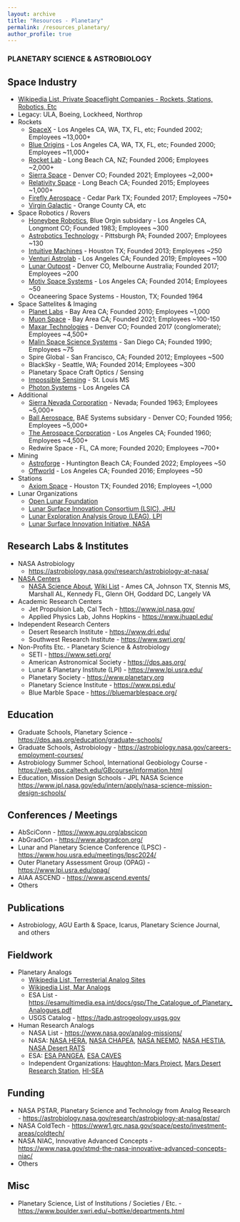 ```yaml
---
layout: archive
title: "Resources - Planetary"
permalink: /resources_planetary/
author_profile: true
---
```


### PLANETARY SCIENCE & ASTROBIOLOGY

## Space Industry
- [Wikipedia List, Private Spaceflight Companies - Rockets, Stations, Robotics, Etc](https://en.wikipedia.org/wiki/List_of_private_spaceflight_companies)
- Legacy: ULA, Boeing, Lockheed, Northrop
- Rockets
	- [SpaceX](https://www.spacex.com) - Los Angeles CA, WA, TX, FL, etc; Founded 2002; Employees ~13,000+
	- [Blue Origins](https://www.blueorigin.com) - Los Angeles CA, WA, TX, FL, etc; Founded 2000; Employees ~11,000+
	- [Rocket Lab](https://www.rocketlabusa.com) - Long Beach CA, NZ; Founded 2006; Employees ~2,000+
	- [Sierra Space](https://www.sierraspace.com) - Denver CO; Founded 2021; Employees ~2,000+
	- [Relativity Space](https://www.relativityspace.com) - Long Beach CA; Founded 2015; Employees ~1,000+
	- [Firefly Aerospace](https://fireflyspace.com) - Cedar Park TX; Founded 2017; Employees ~750+
	- [Virgin Galactic](https://www.virgingalactic.com) - Orange County CA, etc
- Space Robotics / Rovers
	- [Honeybee Robotics](https://www.honeybeerobotics.com/), Blue Orgin subsidary - Los Angeles CA, Longmont CO; Founded 1983; Employees ~300 
	- [Astrobotics Technology](https://www.astrobotic.com/) - Pittsburgh PA; Founded 2007; Employees ~130
	- [Intuitive Machines](https://www.intuitivemachines.com/) - Houston TX; Founded 2013; Employees ~250
	- [Venturi Astrolab](https://www.astrolab.space) - Los Angeles CA; Founded 2019; Employees ~100
	- [Lunar Outpost](https://www.lunaroutpost.com) - Denver CO, Melbourne Australia; Founded 2017; Employees ~200
	- [Motiv Space Systems](https://motivss.com) - Los Angeles CA; Founded 2014; Employees ~50
	- Oceaneering Space Systems - Houston, TX; Founded 1964
- Space Sattelites & Imaging
	- [Planet Labs](https://www.planet.com) - Bay Area CA; Founded 2010; Employees ~1,000
	- [Muon Space](https://www.muonspace.com) - Bay Area CA; Founded 2021; Employees ~100-150
	- [Maxar Technologies](https://www.maxar.com) - Denver CO; Founded 2017 (conglomerate); Employees ~4,500+
	- [Malin Space Science Systems](https://www.msss.com) - San Diego CA; Founded 1990; Employees ~75
	- Spire Global - San Francisco, CA; Founded 2012; Employees ~500
	- BlackSky - Seattle, WA; Founded 2014; Employees ~300
	- Planetary Space Craft Optics / Sensing
	- [Impossible Sensing](https://www.impossiblesensing.com/) - St. Louis MS
	- [Photon Systems](https://photonsystems.com/) - Los Angeles CA
- Additional
	- [Sierra Nevada Corporation](https://www.sncorp.com) - Nevada; Founded 1963; Employees ~5,000+
	- [Ball Aerospace](https://www.ball.com), BAE Systems subsidary - Denver CO; Founded 1956; Employees ~5,000+
	- [The Aerospace Corporation](https://aerospace.org) - Los Angeles CA; Founded 1960; Employees ~4,500+
	- Redwire Space - FL, CA more; Founded 2020; Employees ~700+
- Mining 
	- [Astroforge](https://www.astroforge.io) - Huntington Beach CA; Founded 2022; Employees ~50
	- [Offworld](https://www.offworld.ai) - Los Angeles CA; Founded 2016; Employees ~50
- Stations
	- [Axiom Space](https://www.axiomspace.com) - Houston TX; Founded 2016; Employees ~1,000
- Lunar Organizations
	-  [Open Lunar Foundation](https://www.openlunar.org)
	-  [Lunar Surface Innovation Consortium (LSIC), JHU](https://lsic.jhuapl.edu)
	-  [Lunar Exploration Analysis Group (LEAG), LPI](https://www.lpi.usra.edu/leag/)
	-  [Lunar Surface Innovation Initiative, NASA](https://www.nasa.gov/space-technology-mission-directorate/lunar-surface-innovation-initiative/)


## Research Labs & Institutes
- NASA Astrobiology 
	- https://astrobiology.nasa.gov/research/astrobiology-at-nasa/
- [NASA Centers](https://www.nasa.gov/centers-and-facilities/) 
	- [NASA Science About](https://science.nasa.gov/about-us/nasa-centers/), [Wiki List](https://en.wikipedia.org/wiki/NASA_facilities) - Ames CA, Johnson TX, Stennis MS, Marshall AL, Kennedy FL, Glenn OH, Goddard DC, Langely VA 
- Academic Research Centers
	- Jet Propulsion Lab, Cal Tech - https://www.jpl.nasa.gov/
	- Applied Physics Lab, Johns Hopkins - https://www.jhuapl.edu/
- Independent Research Centers 
	- Desert Research Institute - https://www.dri.edu/
	- Southwest Research Institute - https://www.swri.org/
- Non-Profits Etc. - Planetary Science & Astrobiology
	- SETI - https://www.seti.org/
	- American Astronomical Society - https://dps.aas.org/
	- Lunar & Planetary Institute (LPI) - https://www.lpi.usra.edu/
	- Planetary Society - https://www.planetary.org
	- Planetary Science Institute - https://www.psi.edu/
	- Blue Marble Space - https://bluemarblespace.org/

## Education
- Graduate Schools, Planetary Science - https://dps.aas.org/education/graduate-schools/
- Graduate Schools, Astrobiology - https://astrobiology.nasa.gov/careers-employment-courses/
- Astrobiology Summer School, International Geobiology Course - https://web.gps.caltech.edu/GBcourse/information.html
- Education, Mission Design Schools - JPL NASA Science  https://www.jpl.nasa.gov/edu/intern/apply/nasa-science-mission-design-schools/

## Conferences / Meetings
- AbSciConn - https://www.agu.org/abscicon
- AbGradCon - https://www.abgradcon.org/
- Lunar and Planetary Science Conference (LPSC) - https://www.hou.usra.edu/meetings/lpsc2024/
- Outer Planetary Assessment Group (OPAG) - https://www.lpi.usra.edu/opag/
- AIAA ASCEND - https://www.ascend.events/
- Others

## Publications
- Astrobiology, AGU Earth & Space, Icarus, Planetary Science Journal, and others

## Fieldwork
- Planetary Analogs
	- [Wikipedia List, Terresterial Analog Sites](https://en.wikipedia.org/wiki/Terrestrial_analogue_site)
	- [Wikipedia List, Mar Analogs](https://en.wikipedia.org/wiki/List_of_Mars_analogs)
	- ESA List - https://esamultimedia.esa.int/docs/gsp/The_Catalogue_of_Planetary_Analogues.pdf
	- USGS Catalog - https://tadp.astrogeology.usgs.gov
- Human Research Analogs
	- NASA List - https://www.nasa.gov/analog-missions/
	- NASA: [NASA HERA](https://analogstudies.jsc.nasa.gov/hera), [NASA CHAPEA](https://www.nasa.gov/humans-in-space/chapea/), [NASA NEEMO](https://www.nasa.gov/mission/neemo/), [NASA HESTIA](https://www.nasa.gov/mission/hestia/), [NASA Desert RATS](https://www.nasa.gov/mission/desert-research-and-technology-studies-desert-rats/) 
	- ESA: [ESA PANGEA](https://www.esa.int/Science_Exploration/Human_and_Robotic_Exploration/CAVES_and_Pangaea/What_is_PANGAEA), [ESA CAVES](https://www.esa.int/Science_Exploration/Human_and_Robotic_Exploration/CAVES_and_Pangaea/What_is_CAVES)
	- Independent Organizations: [Haughton-Mars Project](https://www.marsinstitute.no/hmp), [Mars Desert Research Station](http://mdrs.marssociety.org), [HI-SEA](https://www.hi-seas.org)

## Funding
- NASA PSTAR, Planetary Science and Technology from Analog Research - https://astrobiology.nasa.gov/research/astrobiology-at-nasa/pstar/
- NASA ColdTech - https://www1.grc.nasa.gov/space/pesto/investment-areas/coldtech/
- NASA NIAC, Innovative Advanced Concepts - https://www.nasa.gov/stmd-the-nasa-innovative-advanced-concepts-niac/
- Others

	
## Misc
- Planetary Science, List of Institutions / Societies / Etc. - https://www.boulder.swri.edu/~bottke/departments.html

	
	
<!---
Need to update / review

NASA Robotics: https://www.nasa.gov/astrobee/, humanoid one

--->
